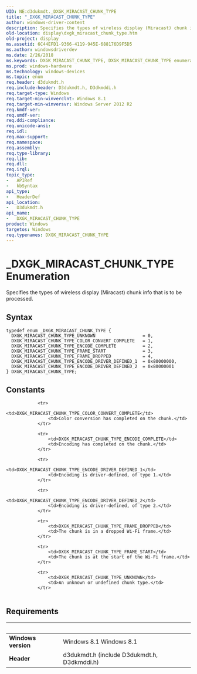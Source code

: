 ```yaml
---
UID: NE:d3dukmdt._DXGK_MIRACAST_CHUNK_TYPE
title: "_DXGK_MIRACAST_CHUNK_TYPE"
author: windows-driver-content
description: Specifies the types of wireless display (Miracast) chunk info that is to be processed.
old-location: display\dxgk_miracast_chunk_type.htm
old-project: display
ms.assetid: 6C44EFD1-9366-4119-945E-688176D9F5D5
ms.author: windowsdriverdev
ms.date: 2/26/2018
ms.keywords: DXGK_MIRACAST_CHUNK_TYPE, DXGK_MIRACAST_CHUNK_TYPE enumeration [Display Devices], DXGK_MIRACAST_CHUNK_TYPE_COLOR_CONVERT_COMPLETE, DXGK_MIRACAST_CHUNK_TYPE_ENCODE_COMPLETE, DXGK_MIRACAST_CHUNK_TYPE_ENCODE_DRIVER_DEFINED_1, DXGK_MIRACAST_CHUNK_TYPE_ENCODE_DRIVER_DEFINED_2, DXGK_MIRACAST_CHUNK_TYPE_FRAME_DROPPED, DXGK_MIRACAST_CHUNK_TYPE_FRAME_START, DXGK_MIRACAST_CHUNK_TYPE_UNKNOWN, _DXGK_MIRACAST_CHUNK_TYPE, d3dukmdt/DXGK_MIRACAST_CHUNK_TYPE, d3dukmdt/DXGK_MIRACAST_CHUNK_TYPE_COLOR_CONVERT_COMPLETE, d3dukmdt/DXGK_MIRACAST_CHUNK_TYPE_ENCODE_COMPLETE, d3dukmdt/DXGK_MIRACAST_CHUNK_TYPE_ENCODE_DRIVER_DEFINED_1, d3dukmdt/DXGK_MIRACAST_CHUNK_TYPE_ENCODE_DRIVER_DEFINED_2, d3dukmdt/DXGK_MIRACAST_CHUNK_TYPE_FRAME_DROPPED, d3dukmdt/DXGK_MIRACAST_CHUNK_TYPE_FRAME_START, d3dukmdt/DXGK_MIRACAST_CHUNK_TYPE_UNKNOWN, display.dxgk_miracast_chunk_type
ms.prod: windows-hardware
ms.technology: windows-devices
ms.topic: enum
req.header: d3dukmdt.h
req.include-header: D3dukmdt.h, D3dkmddi.h
req.target-type: Windows
req.target-min-winverclnt: Windows 8.1
req.target-min-winversvr: Windows Server 2012 R2
req.kmdf-ver: 
req.umdf-ver: 
req.ddi-compliance: 
req.unicode-ansi: 
req.idl: 
req.max-support: 
req.namespace: 
req.assembly: 
req.type-library: 
req.lib: 
req.dll: 
req.irql: 
topic_type:
-	APIRef
-	kbSyntax
api_type:
-	HeaderDef
api_location:
-	D3dukmdt.h
api_name:
-	DXGK_MIRACAST_CHUNK_TYPE
product: Windows
targetos: Windows
req.typenames: DXGK_MIRACAST_CHUNK_TYPE
---
```


# _DXGK_MIRACAST_CHUNK_TYPE Enumeration
Specifies the types of wireless display (Miracast) chunk info that is to be processed.

## Syntax
````
typedef enum _DXGK_MIRACAST_CHUNK_TYPE { 
  DXGK_MIRACAST_CHUNK_TYPE_UNKNOWN                  = 0,
  DXGK_MIRACAST_CHUNK_TYPE_COLOR_CONVERT_COMPLETE   = 1,
  DXGK_MIRACAST_CHUNK_TYPE_ENCODE_COMPLETE          = 2,
  DXGK_MIRACAST_CHUNK_TYPE_FRAME_START              = 3,
  DXGK_MIRACAST_CHUNK_TYPE_FRAME_DROPPED            = 4,
  DXGK_MIRACAST_CHUNK_TYPE_ENCODE_DRIVER_DEFINED_1  = 0x80000000,
  DXGK_MIRACAST_CHUNK_TYPE_ENCODE_DRIVER_DEFINED_2  = 0x80000001
} DXGK_MIRACAST_CHUNK_TYPE;
````

## Constants

<table>
            
                <tr>
                    <td>DXGK_MIRACAST_CHUNK_TYPE_COLOR_CONVERT_COMPLETE</td>
                    <td>Color conversion has completed on the chunk.</td>
                </tr>
            
                <tr>
                    <td>DXGK_MIRACAST_CHUNK_TYPE_ENCODE_COMPLETE</td>
                    <td>Encoding has completed on the chunk.</td>
                </tr>
            
                <tr>
                    <td>DXGK_MIRACAST_CHUNK_TYPE_ENCODE_DRIVER_DEFINED_1</td>
                    <td>Encoding is driver-defined, of type 1.</td>
                </tr>
            
                <tr>
                    <td>DXGK_MIRACAST_CHUNK_TYPE_ENCODE_DRIVER_DEFINED_2</td>
                    <td>Encoding is driver-defined, of type 2.</td>
                </tr>
            
                <tr>
                    <td>DXGK_MIRACAST_CHUNK_TYPE_FRAME_DROPPED</td>
                    <td>The chunk is in a dropped Wi-Fi frame.</td>
                </tr>
            
                <tr>
                    <td>DXGK_MIRACAST_CHUNK_TYPE_FRAME_START</td>
                    <td>The chunk is at the start of the Wi-Fi frame.</td>
                </tr>
            
                <tr>
                    <td>DXGK_MIRACAST_CHUNK_TYPE_UNKNOWN</td>
                    <td>An unknown or undefined chunk type.</td>
                </tr>
</table>


## Requirements
| &nbsp; | &nbsp; |
| ---- |:---- |
| **Windows version** | Windows 8.1 Windows 8.1 |
| **Header** | d3dukmdt.h (include D3dukmdt.h, D3dkmddi.h) |